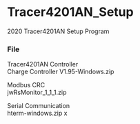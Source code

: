 # Tracer4201AN_Setup
2020 Tracer4201AN Setup Program

### File
 Tracer4201AN Controller   
    Charge Controller V1.95-Windows.zip

 Modbus CRC   
    jwRsMonitor_1_1_1.zip

 Serial Communication   
    hterm-windows.zip
x

